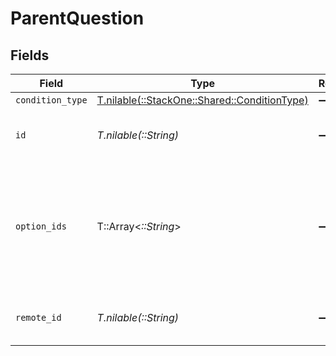 # ParentQuestion


## Fields

| Field                                                                                | Type                                                                                 | Required                                                                             | Description                                                                          | Example                                                                              |
| ------------------------------------------------------------------------------------ | ------------------------------------------------------------------------------------ | ------------------------------------------------------------------------------------ | ------------------------------------------------------------------------------------ | ------------------------------------------------------------------------------------ |
| `condition_type`                                                                     | [T.nilable(::StackOne::Shared::ConditionType)](../../models/shared/conditiontype.md) | :heavy_minus_sign:                                                                   | N/A                                                                                  |                                                                                      |
| `id`                                                                                 | *T.nilable(::String)*                                                                | :heavy_minus_sign:                                                                   | Unique identifier                                                                    | 8187e5da-dc77-475e-9949-af0f1fa4e4e3                                                 |
| `option_ids`                                                                         | T::Array<*::String*>                                                                 | :heavy_minus_sign:                                                                   | List of parent questions's option IDs                                                | [<br/>"123e4567-e89b-12d3-a456-426614174000",<br/>"523e1234-e89b-fdd2-a456-762545121101"<br/>] |
| `remote_id`                                                                          | *T.nilable(::String)*                                                                | :heavy_minus_sign:                                                                   | Provider's unique identifier                                                         | 8187e5da-dc77-475e-9949-af0f1fa4e4e3                                                 |